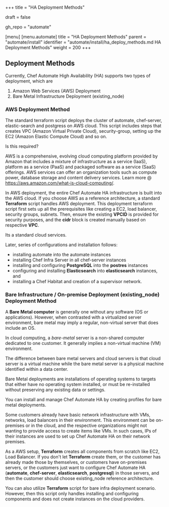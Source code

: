 +++
title = "HA Deployment Methods"

draft = false

gh_repo = "automate"

[menu]
  [menu.automate]
    title = "HA Deployment Methods"
    parent = "automate/install"
    identifier = "automate/install/ha_deploy_methods.md HA Deployment Methods"
    weight = 200
+++

## Deployment Methods

Currently, Chef Automate High Availability (HA) supports two types of deployment, which are

1. Amazon Web Services (AWS) Deployment
2. Bare Metal Infrastructure Deployment (existing_node)

### AWS Deployment Method

The standard terraform script deploys the cluster of automate, chef-server, elastic-search and postgress on AWS cloud. This script includes steps that creates VPC (Amazon Virtual Private Cloud), security-group, setting up the EC2 (Amazon Elastic Compute Cloud) and so on.

Is this required?

AWS is a comprehensive, evolving cloud computing platform provided by Amazon that includes a mixture of infrastructure as a service (IaaS), platform as a service (PaaS) and packaged software as a service (SaaS) offerings. AWS services can offer an organization tools such as compute power, database storage and content delivery services. Learn more @ <https://aws.amazon.com/what-is-cloud-computing/>.

In AWS deployment, the entire Chef Automate HA infrastructure is built into the AWS cloud. If you choose AWS as a reference architecture, a standard **Terraform** script handles AWS deployment. This deployment terraform script first sets up all the prerequisites like creating a EC2, load balancer, security groups, subnets. Then, ensure the existing **VPCID** is provided for security purposes, and the **cidr** block is created manually based on respective **VPC**.

Its a standard cloud services.

Later, series of configurations and installation follows:

- installing automate into the automate instances
- installing Chef Infra Server in all chef-server instances
- installing and configuring **PostgreSQL** into the **postres** instances
- configuring and installing **Elasticsearch** into **elasticsearch** instances, and
- installing a Chef Habitat and creation of a supervisor network.

### Bare Infrastructure / On-premise Deployment (existing_node) Deployment Method

 A **Bare Metal computer** is generally one without any software (OS or applications). However, when contrasted with a virtualized server environment, bare metal may imply a regular, non-virtual server that does include an OS.

In cloud computing, a *bare-metal* server is a non-shared computer dedicated to one customer. It generally implies a non-virtual machine (VM) environment.

The difference between bare metal servers and cloud servers is that cloud server is a virtual machine while the bare metal server is a physical machine identified within a data center.

Bare Metal deployments are installations of operating systems to targets that either have no operating system installed, or must be re-installed without preserving any existing data or settings.

You can install and manage Chef Automate HA by creating profiles for bare metal deployments.

Some customers already have basic network infrastructure with VMs, networks, load balancers in their environment. This environment can be on-premises or in the cloud, and the respective organizations might not wanting to provide access to create items like VMs. In such cases, IPs of their instances are used to set up Chef Automate HA on their network premises.

As a AWS setup, **Terraform** creates all components from scratch like EC2, Load Balancer. If you don't let **Terraform** create them, or the customer has already made those by themselves, or customers have on-premises servers, or the customers just want to configure Chef Automate HA (**automate**, **chef-server**, **elasticsearch**, **postgresql**) in those servers, and then the customer should choose existing_node reference architecture.

You can also utilize **Terraform** script for bare infra deployment scenario. However, then this script only handles installing and configuring components and does not create instances on the cloud providers.
